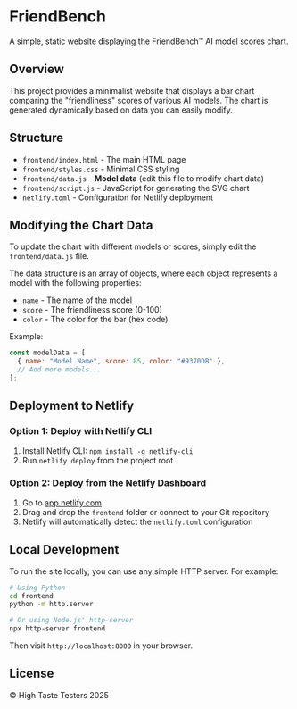 # FriendBench

A simple, static website displaying the FriendBench™ AI model scores chart.

## Overview

This project provides a minimalist website that displays a bar chart comparing the "friendliness" scores of various AI models. The chart is generated dynamically based on data you can easily modify.

## Structure

- `frontend/index.html` - The main HTML page
- `frontend/styles.css` - Minimal CSS styling
- `frontend/data.js` - **Model data** (edit this file to modify chart data)
- `frontend/script.js` - JavaScript for generating the SVG chart
- `netlify.toml` - Configuration for Netlify deployment

## Modifying the Chart Data

To update the chart with different models or scores, simply edit the `frontend/data.js` file.

The data structure is an array of objects, where each object represents a model with the following properties:

- `name` - The name of the model
- `score` - The friendliness score (0-100)
- `color` - The color for the bar (hex code)

Example:

```javascript
const modelData = [
  { name: "Model Name", score: 85, color: "#9370DB" },
  // Add more models...
];
```

## Deployment to Netlify

### Option 1: Deploy with Netlify CLI

1. Install Netlify CLI: `npm install -g netlify-cli`
2. Run `netlify deploy` from the project root

### Option 2: Deploy from the Netlify Dashboard

1. Go to [app.netlify.com](https://app.netlify.com)
2. Drag and drop the `frontend` folder or connect to your Git repository
3. Netlify will automatically detect the `netlify.toml` configuration

## Local Development

To run the site locally, you can use any simple HTTP server. For example:

```bash
# Using Python
cd frontend
python -m http.server

# Or using Node.js' http-server
npx http-server frontend
```

Then visit `http://localhost:8000` in your browser.

## License

© High Taste Testers 2025

